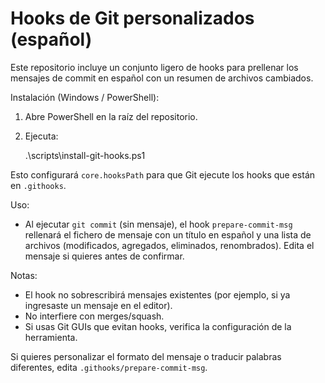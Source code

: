 # Hooks de Git personalizados (español)

Este repositorio incluye un conjunto ligero de hooks para prellenar los mensajes de commit en español con un resumen de archivos cambiados.

Instalación (Windows / PowerShell):

1. Abre PowerShell en la raíz del repositorio.
2. Ejecuta:

   .\scripts\install-git-hooks.ps1

Esto configurará `core.hooksPath` para que Git ejecute los hooks que están en `.githooks`.

Uso:

- Al ejecutar `git commit` (sin mensaje), el hook `prepare-commit-msg` rellenará el fichero de mensaje con un título en español y una lista de archivos (modificados, agregados, eliminados, renombrados). Edita el mensaje si quieres antes de confirmar.

Notas:

- El hook no sobrescribirá mensajes existentes (por ejemplo, si ya ingresaste un mensaje en el editor).
- No interfiere con merges/squash.
- Si usas Git GUIs que evitan hooks, verifica la configuración de la herramienta.

Si quieres personalizar el formato del mensaje o traducir palabras diferentes, edita `.githooks/prepare-commit-msg`.
